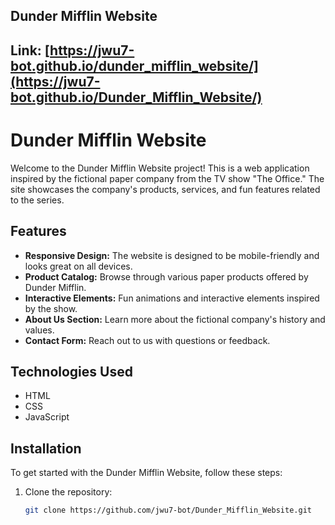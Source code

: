## Dunder Mifflin Website

## Link: [https://jwu7-bot.github.io/dunder_mifflin_website/](https://jwu7-bot.github.io/Dunder_Mifflin_Website/)

# Dunder Mifflin Website

Welcome to the Dunder Mifflin Website project! This is a web application inspired by the fictional paper company from the TV show "The Office." The site showcases the company's products, services, and fun features related to the series.

## Features

- **Responsive Design:** The website is designed to be mobile-friendly and looks great on all devices.
- **Product Catalog:** Browse through various paper products offered by Dunder Mifflin.
- **Interactive Elements:** Fun animations and interactive elements inspired by the show.
- **About Us Section:** Learn more about the fictional company's history and values.
- **Contact Form:** Reach out to us with questions or feedback.

## Technologies Used

- HTML
- CSS
- JavaScript

## Installation

To get started with the Dunder Mifflin Website, follow these steps:

1. Clone the repository:
   ```bash
   git clone https://github.com/jwu7-bot/Dunder_Mifflin_Website.git
